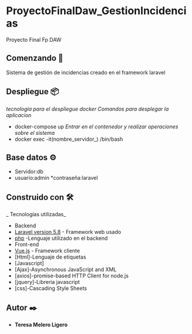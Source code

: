 # ProyectoFinalDaw_GestionIncidencias
Proyecto Final Fp DAW

## Comenzando 🚀
Sistema de gestión de incidencias creado en el framework laravel


## Despliegue 📦
_tecnologia para el despliegue docker_
_Comandos para desplegar la aplicacion_
* docker-compose up
_Entrar en el contenedor y realizar operaciones sobre el sistema_
* docker exec -it(nombre_servidor_) /bin/bash

## Base datos ⚙️
* Servidor:db
* usuario:admin
*contraseña:laravel

## Construido con 🛠️

_ Tecnologías utilizadas_
* Backend
* [Laravel version 5.8](https://laravel.com/) - Framework web usado
* [php](https://www.php.net/manual/es/index.php) -Lenguaje utilizado en el backend
* Front-end
* [Vue.js](https://vuejs.org/) - Framework cliente
* [Html]-Lenguaje de etiquetas
* [Javascript]
* [Ajax]-Asynchronous JavaScript and XML
* [axios]-promise-based HTTP Client for node.js
* [jquery]-Libreria javascript
* [css]-Cascading Style Sheets



## Autor ✒️
* **Teresa Melero Ligero**
